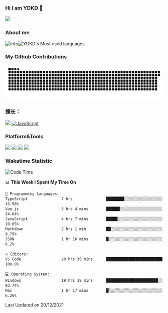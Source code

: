 ### Hi I am YDKD 👋

![](https://visitor-badge.glitch.me/badge?page_id=YDKD.readme)

### About me
![info](https://github-readme-stats.vercel.app/api?username=YDKD&show_icons=true&theme=cobalt)![YDKD's Most used languages](https://github-readme-stats.vercel.app/api/top-langs/?username=YDKD&layout=compact&hide_border=true&langs_count=8)

### My Github Contributions
![](https://raw.githubusercontent.com/YDKD/YDKD/main/assets/github-contribution-grid-snake.svg)

### 擅长：<br />
[![](https://img.shields.io/badge/-Vue.js-007396?style=flat-square&logo=Vue.js&logoColor=#4FC08D)](https://cn.vuejs.org/)
[![JavaScript](https://img.shields.io/badge/-JavaScript-f7e018?style=flat-square&logo=javascript&logoColor=white)]()

### Platform&Tools <br/>

[![]( https://img.shields.io/badge/macOS-Big%20Sur-292e33?style=flat-square&logo=apple&logoColor=ffffff )]() [![](https://img.shields.io/badge/Windows-10-2376bc?style=flat-square&logo=windows&logoColor=ffffff)]() [![]( https://img.shields.io/badge/IDE-Visual%20Studio%20Code-blue?style=flat-square&logo=visual-studio-code&logoColor=ffffff )]() [![]( https://img.shields.io/badge/iPhone-12-999999?style=flat-square&logo=apple&logoColor=ffffff)]() <br />

### Wakatime Statistic
<!--START_SECTION:waka-->
![Code Time](http://img.shields.io/badge/Code%20Time-248%20hrs%2048%20mins-blue)

📊 **This Week I Spent My Time On** 

```text
💬 Programming Languages: 
TypeScript               7 hrs               ████████░░░░░░░░░░░░░░░░░   33.98% 
Vue.js                   5 hrs 4 mins        ██████░░░░░░░░░░░░░░░░░░░   24.64% 
JavaScript               4 hrs 7 mins        █████░░░░░░░░░░░░░░░░░░░░   20.05% 
Markdown                 2 hrs 1 min         ██░░░░░░░░░░░░░░░░░░░░░░░   9.79% 
JSON                     1 hr 16 mins        █░░░░░░░░░░░░░░░░░░░░░░░░   6.2%

🔥 Editors: 
VS Code                  20 hrs 36 mins      █████████████████████████   100.0%

💻 Operating System: 
Windows                  19 hrs 19 mins      ███████████████████████░░   93.74% 
Mac                      1 hr 17 mins        █░░░░░░░░░░░░░░░░░░░░░░░░   6.26%

```


 Last Updated on 20/12/2021
<!--END_SECTION:waka-->

<!--
**YDKD/YDKD** is a ✨ _special_ ✨ repository because its `README.md` (this file) appears on your GitHub profile.

Here are some ideas to get you started:

- 🔭 I’m currently working on ...
- 🌱 I’m currently learning ...
- 👯 I’m looking to collaborate on ...
- 🤔 I’m looking for help with ...
- 💬 Ask me about ...
- 📫 How to reach me: ...
- 😄 Pronouns: ...
- ⚡ Fun fact: ...
-->
